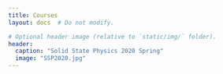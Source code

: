 ```yaml
---
title: Courses
layout: docs  # Do not modify.

# Optional header image (relative to `static/img/` folder).
header:
  caption: "Solid State Physics 2020 Spring"
  image: "SSP2020.jpg"
---
```


